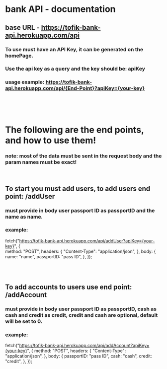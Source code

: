 # bank API - documentation

## base URL - https://tofik-bank-api.herokuapp.com/api

### To use must have an API Key, it can be generated on the homePage.

### Use the api key as a query and the key should be: apiKey

### usage example: https://tofik-bank-api.herokuapp.com/api/{End-Point}?apiKey={your-key}

<br />
<br />
<br />

# The following are the end points, and how to use them!

### note: most of the data must be sent in the request body and the param names must be exact!

<br />

## To start you must add users, to add users end point: /addUser

### must provide in body user passport ID as passportID and the name as name.

### example:

fetch("https://tofik-bank-api.herokuapp.com/api/addUser?apiKey={your-key}", {
<br />
method: "POST",
headers: {
"Content-Type": "application/json",
},
body: {
name: "name",
passportID: "pass ID",
},
});

<br />
<br />

## To add accounts to users use end point: /addAccount

### must provide in body user passport ID as passportID, cash as cash and credit as credit, credit and cash are optional, default will be set to 0.

### example:

fetch("https://tofik-bank-api.herokuapp.com/api/addAccount?apiKey={your-key}", {
method: "POST",
headers: {
"Content-Type": "application/json",
},
body: {
passportID: "pass ID",
cash: "cash",
credit: "credit",
},
});
